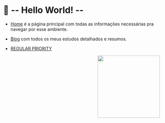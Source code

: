 # 👑 -- Hello World! -- 

- [Home](https://pi259.github.io/home/) é a página principal com todas as informações necessárias pra navegar por esse ambiente.

- [Blog](https://pi259.github.io/blog/) com todos os meus estudos detalhados e resumos.

- [REGULAR PRIORITY](https://pi259.github.io/regularpriority)

<img align="right" width="200px" 
src="https://picfiles.alphacoders.com/111/111159.png"/>